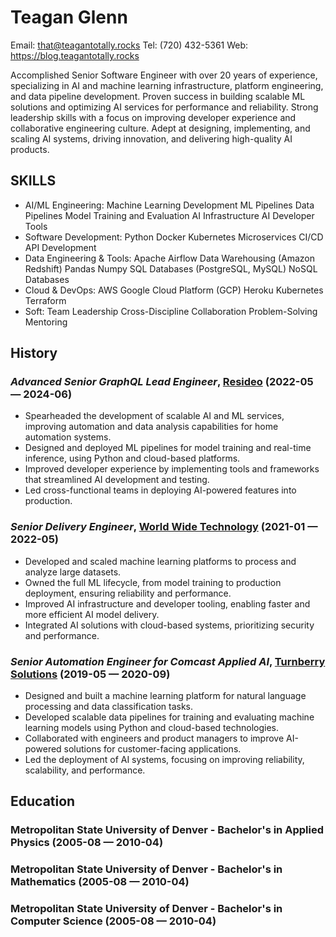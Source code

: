 Teagan Glenn
============
Email: that@teagantotally.rocks
Tel: (720) 432-5361
Web: https://blog.teagantotally.rocks

Accomplished Senior Software Engineer with over 20 years of experience, specializing in AI and machine learning infrastructure, platform engineering, and data pipeline development. Proven success in building scalable ML solutions and optimizing AI services for performance and reliability. Strong leadership skills with a focus on improving developer experience and collaborative engineering culture. Adept at designing, implementing, and scaling AI systems, driving innovation, and delivering high-quality AI products.

## SKILLS

  - AI/ML Engineering: Machine Learning Development ML Pipelines Data Pipelines Model Training and Evaluation AI Infrastructure AI Developer Tools 
  - Software Development: Python Docker Kubernetes Microservices CI/CD API Development 
  - Data Engineering & Tools: Apache Airflow Data Warehousing (Amazon Redshift) Pandas Numpy SQL Databases (PostgreSQL, MySQL) NoSQL Databases 
  - Cloud & DevOps: AWS Google Cloud Platform (GCP) Heroku Kubernetes Terraform 
  - Soft: Team Leadership Cross-Discipline Collaboration Problem-Solving Mentoring 

## History

### *Advanced Senior GraphQL Lead Engineer*, [Resideo](https://www.resideo.com) (2022-05 — 2024-06)


  - Spearheaded the development of scalable AI and ML services, improving automation and data analysis capabilities for home automation systems.
  - Designed and deployed ML pipelines for model training and real-time inference, using Python and cloud-based platforms.
  - Improved developer experience by implementing tools and frameworks that streamlined AI development and testing.
  - Led cross-functional teams in deploying AI-powered features into production.

### *Senior Delivery Engineer*, [World Wide Technology](https://www.wwt.com) (2021-01 — 2022-05)


  - Developed and scaled machine learning platforms to process and analyze large datasets.
  - Owned the full ML lifecycle, from model training to production deployment, ensuring reliability and performance.
  - Improved AI infrastructure and developer tooling, enabling faster and more efficient AI model delivery.
  - Integrated AI solutions with cloud-based systems, prioritizing security and performance.

### *Senior Automation Engineer for Comcast Applied AI*, [Turnberry Solutions](https://www.turnberrysolutions.com) (2019-05 — 2020-09)


  - Designed and built a machine learning platform for natural language processing and data classification tasks.
  - Developed scalable data pipelines for training and evaluating machine learning models using Python and cloud-based technologies.
  - Collaborated with engineers and product managers to improve AI-powered solutions for customer-facing applications.
  - Led the deployment of AI systems, focusing on improving reliability, scalability, and performance.




## Education

### Metropolitan State University of Denver - Bachelor's in Applied Physics (2005-08 — 2010-04)



### Metropolitan State University of Denver - Bachelor's in Mathematics (2005-08 — 2010-04)



### Metropolitan State University of Denver - Bachelor's in Computer Science (2005-08 — 2010-04)













